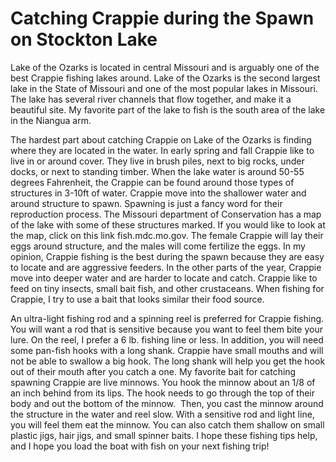 # Catching Crappie during the Spawn on Stockton Lake

Lake of the Ozarks is located in central Missouri and is arguably one of the best Crappie fishing lakes around. Lake of the Ozarks is the second largest lake in the State of Missouri and one of the most popular lakes in Missouri. The lake has several river channels that flow together, and make it a beautiful site. My favorite part of the lake to fish is the south area of the lake in the Niangua arm. 

The hardest part about catching Crappie on Lake of the Ozarks is finding where they are located in the water. In early spring and fall Crappie like to live in or around cover. They live in brush piles, next to big rocks, under docks, or next to standing timber. When the lake water is around 50-55 degrees Fahrenheit, the Crappie can be found around those types of structures in 3-10ft of water. Crappie move into the shallower water and around structure to spawn. Spawning is just a fancy word for their reproduction process. The Missouri department of Conservation has a map of the lake with some of these structures marked. If you would like to look at the map, click on this link fish.mdc.mo.gov. The female Crappie will lay their eggs around structure, and the males will come fertilize the eggs. In my opinion, Crappie fishing is the best during the spawn because they are easy to locate and are aggressive feeders. In the other parts of the year, Crappie move into deeper water and are harder to locate and catch. Crappie like to feed on tiny insects, small bait fish, and other crustaceans. When fishing for Crappie, I try to use a bait that looks similar their food source.

An ultra-light fishing rod and a spinning reel is preferred for Crappie fishing. You will want a rod that is sensitive because you want to feel them bite your lure. On the reel, I prefer a 6 lb. fishing line or less. In addition, you will need some pan-fish hooks with a long shank. Crappie have small mouths and will not be able to swallow a big hook. The long shank will help you get the hook out of their mouth after you catch a one. My favorite bait for catching spawning Crappie are live minnows. You hook the minnow about an 1/8 of an inch behind from its lips. The hook needs to go through the top of their body and out the bottom of the minnow.  Then, you cast the minnow around the structure in the water and reel slow. With a sensitive rod and light line, you will feel them eat the minnow. You can also catch them shallow on small plastic jigs, hair jigs, and small spinner baits. I hope these fishing tips help, and I hope you load the boat with fish on your next fishing trip!



